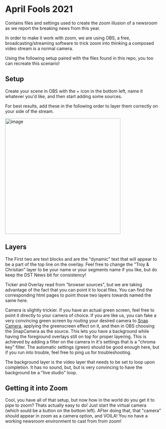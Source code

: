 # April Fools 2021

Contains files and settings used to create the zoom illusion of a newsroom as we report the breaking news from this year.

In order to make it work with zoom, we are using OBS, a free, broadcasting/streaming software to trick zoom into thinking a composed video stream is a normal camera.

Using the following setup paired with the files found in this repo, you too can recreate this scenario!

## Setup

Create your scene in OBS with the + icon in the bottom left, name it whatever you'd like, and then start adding some sources.

For best results, add these in the following order to layer them correctly on your side of the stream.

<img width="372" alt="image" src="https://user-images.githubusercontent.com/1761533/113092577-1ac8dc00-91a3-11eb-9e61-c1a37d309cb1.png">

## Layers

The First two are text blocks and are the "dynamic" text that will appear to be a part of the top line on the overlay. Feel free to change the "Troy & Christian" layer to be your name or your segments name if you like, but do keep the DST News bit for consistency!

Ticker and Overlay read from "browser sources", but we are taking advantage of the fact that you can point it to local files. You can find the corresponding html pages to point those two layers towards named the same here.

Camera is slightly trickier. If you have an actual green screen, feel free to point it directly to your camera of choice. If you are like us, you can fake a very convincing green screen by routing your desired camera to [Snap Camera](https://snapcamera.snapchat.com), applying the greenscreen effect on it, and then in OBS choosing the SnapCamera as the source. This lets you have a background while having the foreground overlays still on top for proper layering. This is achieved by adding a filter on the camera in it's settings that is a "chroma key" filter. The automatic settings (green) should be good enough here, but if you run into trouble, feel free to ping us for troubleshooting.

The background layer is the video layer that needs to be set to loop upon completion. It has no sound, but, but is very convincing to have the background be a "live studio" loop.

## Getting it into Zoom

Cool, you have all of that setup, but now how in the world do you get it to pipe to zoom?
Thats actually easy to do! Just start the virtual camera (which sould be a button on the bottom left). AFter doing that, that "camera" should appear in zoom as a camera option, and VOILA! You no have a working newsroom environment to cast from from zoom!
